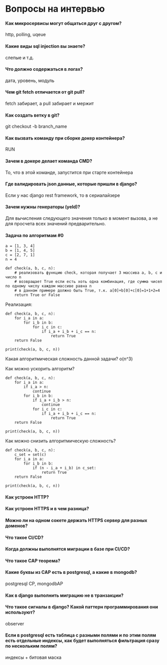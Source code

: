 # Вопросы на интервью

#### Как микросервисы могут общаться друг с другом?

http, polling, uqeue

#### Какие виды sql injection вы знаете?

слепые и т.д.

#### Что должно содержаться в логах?

дата, уровень, модуль

#### Чем git fetch отличается от git pull?

fetch забирает, а pull забирает и мержит

#### Как создать ветку в git?

git checkout -b branch_name

#### Как вызвать команду при сборке докер контейнера?

RUN

#### Зачем в докере делает команда CMD?

То, что в этой команде, запустится при старте контейнера

#### Где валидировать json данные, которые пришли в django?

Если у нас django rest framework, то в сериалайзере

#### Зачем нужны генераторы (yeld)?

Для вычисления следующего значения только в момент вызова, а не для просчета всех значений предварительно.

#### Задача по алгоритмам #0

```
a = [1, 3, 4]
b = [1, 4, 5]
c = [2, 7, 1]
n = 4

def check(a, b, c, n):
    # реализовать функцию check, которая получает 3 массива a, b, c и число n
    # возвращает True если есть хоть одна комбинация, где сумма чисел по одному числу каждом массиве равна n
    # в данном примере должно быть True, т.к. a[0]+b[0]+c[0]=1+1+2=4
    return True or False
```

Реализация:

```
def check(a, b, c, n):
    for i_a in a:
        for i_b in b:
            for i_c in c:
                if i_a + i_b + i_c == n:
                    return True
    return False

print(check(a, b, c, n))
```

Какая алгоритмическая сложность данной задачи? o(n^3)

Как можно ускорить алгоритм?

```
def check(a, b, c, n):
    for i_a in a:
        if i_a > n:
            continue
        for i_b in b:
            if i_a + i_b > n:
                continue
            for i_c in c:
                if i_a + i_b + i_c == n:
                    return True
    return False

print(check(a, b, c, n))
```

Как можно снизить алгоритмическую сложность?

```
def check(a, b, c, n):
    c_set = set(c)
    for i_a in a:
        for i_b in b:
            if (n - i_a + i_b) in c_set:
                return True
    return False

print(check(a, b, c, n))
```

#### Как устроен HTTP?

#### Как устроен HTTPS и в чем разница?

#### Можно ли на одном сокете держать HTTPS сервер для разных доменов?

#### Что такое CI/CD?

#### Когда должны выполнятся миграции в базе при CI/CD?

#### Что такое CAP теорема?

#### Какие буквы из CAP есть в postgresql, а какие в mongodb?

postgresql CP, mongodbAP

#### Как в django выполнить миграцию не в транзакции?

#### Что такое сигналы в django? Какой паттерн программирования они используют?

observer

#### Если в postgresql есть таблица с разными полями и по этим полям есть отдельные индексы, как будет выполняться фильтрация сразу по нескольким полям?

индексы + битовая маска
